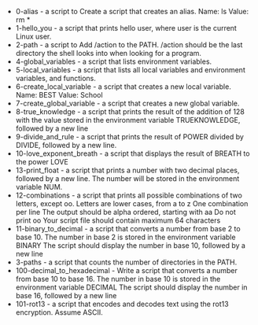 - 0-alias - a script to Create a script that creates an alias. Name: ls Value: rm *
- 1-hello_you - a script that prints hello user, where user is the current Linux user.
- 2-path - a script to Add /action to the PATH. /action should be the last directory the shell looks into when looking for a program.
- 4-global_variables -  a script that lists environment variables.
- 5-local_variables - a script that lists all local variables and environment variables, and functions.
- 6-create_local_variable - a script that creates a new local variable. Name: BEST Value: School
- 7-create_global_variable - a script that creates a new global variable.
- 8-true_knowledge - a script that prints the result of the addition of 128 with the value stored in the environment variable TRUEKNOWLEDGE, followed by a new line
- 9-divide_and_rule - a script that prints the result of POWER divided by DIVIDE, followed by a new line.
- 10-love_exponent_breath -  a script that displays the result of BREATH to the power LOVE
- 13-print_float - a script that prints a number with two decimal places, followed by a new line. The number will be stored in the environment variable NUM.
- 12-combinations - a script that prints all possible combinations of two letters, except oo. Letters are lower cases, from a to z One combination per line
The output should be alpha ordered, starting with aa Do not print oo Your script file should contain maximum 64 characters
- 11-binary_to_decimal - a script that converts a number from base 2 to base 10. The number in base 2 is stored in the environment variable BINARY
The script should display the number in base 10, followed by a new line
- 3-paths - a script that counts the number of directories in the PATH.
- 100-decimal_to_hexadecimal - Write a script that converts a number from base 10 to base 16. The number in base 10 is stored in the environment variable DECIMAL
The script should display the number in base 16, followed by a new line
- 101-rot13 -  a script that encodes and decodes text using the rot13 encryption. Assume ASCII.